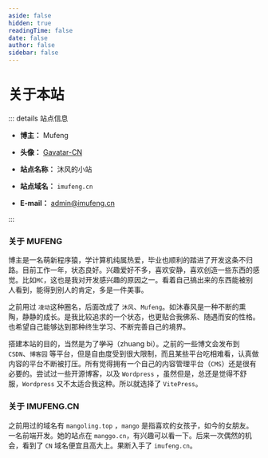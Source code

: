 ```yaml
---
aside: false
hidden: true
readingTime: false
date: false
author: false
sidebar: false
---
```


# 关于本站



::: details 站点信息

- **博主：** Mufeng

- **头像：** [Gavatar-CN](https://cn.gravatar.com/avatar/f1dcdc8fa782b81824df5d67022e4d4a)

- **站点名称：** 沐风的小站

- **站点域名：** `imufeng.cn`

- **E-mail：** admin@imufeng.cn

:::

[//]: #
[//]: # (::: danger 技术无罪，但是它会变老。)

[//]: #
[//]: # (本站不强调任何开发语言或工具有某某优越性，你说什么那就是，不要和我刚，你说什么都是你对。)

[//]: #
[//]: # (:::)



### 关于 MUFENG

博主是一名萌新程序猿，学计算机纯属热爱，毕业也顺利的踏进了开发这条不归路。目前工作一年，状态良好。兴趣爱好不多，喜欢安静，喜欢创造一些东西的感觉。比如`MC`，这也是我对开发感兴趣的原因之一。看着自己搞出来的东西能被别人看到，能得到别人的肯定，多是一件美事。

之前用过 `凌动`这种圈名，后面改成了 `沐风`、`Mufeng`。如沐春风是一种不断的熏陶，静静的成长。是我比较追求的一个状态，也更贴合我佛系、随遇而安的性格。也希望自己能够达到那种终生学习、不断完善自己的境界。

搭建本站的目的，当然是为了~~学习~~（zhuang bi）。之前的一些博文会发布到 `CSDN`、`博客园` 等平台，但是自由度受到很大限制，而且某些平台吃相难看，认真做内容的平台不断被打压。所有觉得拥有一个自己的内容管理平台（`CMS`）还是很有必要的。尝试过一些开源博客，以及 `Wordpress` ，虽然但是，总还是觉得不舒服，`Wordpress` 又不太适合我这种。所以就选择了 `VitePress`。

### 关于 IMUFENG.CN

之前用过的域名有 `mangoling.top` ，`mango` 是指喜欢的女孩子，如今的女朋友。一名前端开发。她的站点在 `manggo.cn`，有兴趣可以看一下。后来一次偶然的机会，看到了 `CN` 域名便宜且高大上。果断入手了 `imufeng.cn`。

